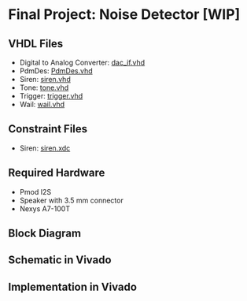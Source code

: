 # Final Project: Noise Detector [WIP]
## VHDL Files
* Digital to Analog Converter: [dac_if.vhd](./Test-3/dac_if.vhd)
* PdmDes: [PdmDes.vhd](./Test-3/PdmDes.vhd)
* Siren: [siren.vhd](./Test-3/siren.vhd)
* Tone: [tone.vhd](./Test-3/tone.vhd)
* Trigger: [trigger.vhd](./Test-3/trigger.vhd)
* Wail: [wail.vhd](./Test-3/wail.vhd)

## Constraint Files
* Siren: [siren.xdc](./Test-3/siren.xdc)

## Required Hardware
* Pmod I2S
* Speaker with 3.5 mm connector
* Nexys A7-100T

## Block Diagram


## Schematic in Vivado


## Implementation in Vivado
